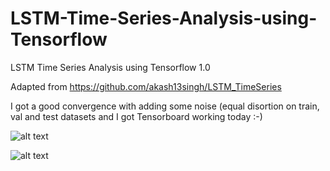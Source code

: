 # LSTM-Time-Series-Analysis-using-Tensorflow
LSTM Time Series Analysis using Tensorflow 1.0

Adapted from https://github.com/akash13singh/LSTM_TimeSeries


I got a good convergence with adding some noise (equal disortion on train, val and test datasets and I got Tensorboard working today :-)

![alt text](https://github.com/pusj/LSTM-Time-Series-Analysis-using-Tensorflow/blob/master/graph-run%3D%20(2).png)

![alt text](https://github.com/pusj/LSTM-Time-Series-Analysis-using-Tensorflow/blob/master/noise_added.png)
